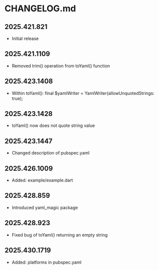 # CHANGELOG.md

## 2025.421.821

- Initial release

## 2025.421.1109

- Removed trim() operation from toYaml() function

## 2025.423.1408

- Within toYaml(): final $yamlWriter = YamlWriter(allowUnquotedStrings: true);

## 2025.423.1428

- toYaml() now does not quote string value

## 2025.423.1447

- Changed description of pubspec.yaml

## 2025.426.1009

- Added: example/example.dart

## 2025.428.859

- Introduced yaml_magic package

## 2025.428.923

- Fixed bug of toYaml() returning an empty string

## 2025.430.1719

- Added: platforms in pubspec.yaml
